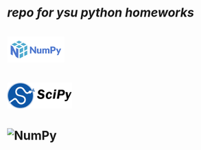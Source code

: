 # *repo for ysu python homeworks*

# <img alt="NumPy" src="https://github.com/ericsargsyan/python_ysu/blob/master/logos/numpylogo.svg" height="60">

# <img alt="NumPy" src="https://github.com/ericsargsyan/python_ysu/blob/master/logos/scipylogo.png" height="60">

# <img alt="NumPy" src="https://matplotlib.org/_static/logo2.svg">
